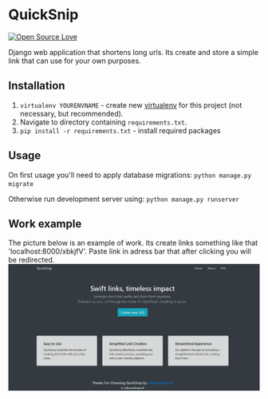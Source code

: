 # QuickSnip

[![Open Source Love](https://badges.frapsoft.com/os/v1/open-source.svg?v=102)](https://github.com/ellerbrock/open-source-badge/)

Django web application that shortens long urls. Its create and store a simple link that can use for your own purposes.

## Installation

1. `virtualenv YOURENVNAME` - create new [virtualenv](https://virtualenv.pypa.io/en/stable/) for this project (not necessary, but recommended).
2. Navigate to directory containing `requirements.txt`.
3. `pip install -r requirements.txt` - install required packages

## Usage

On first usage you'll need to apply database migrations: `python manage.py migrate`

Otherwise run development server using: `python manage.py runserver`

## Work example

The picture below is an example of work. Its create links something like that 'localhost:8000/xbkjfV'. Paste link in adress bar that after clicking you will be redirected.
![exmpl](example.png)